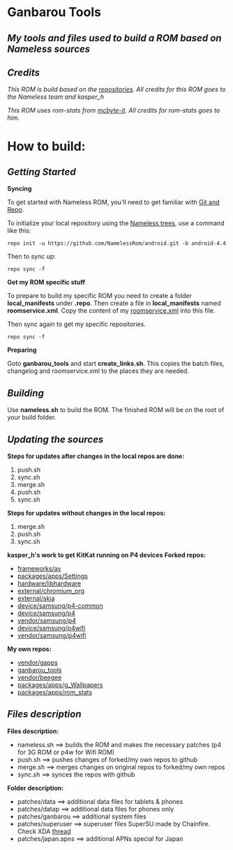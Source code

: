 Ganbarou Tools
======================================================================================================
*My tools and files used to build a ROM based on Nameless sources*
------------------------------------------------------------------------------------------------------
*Credits*
------------------------------------------------------------------------------------------------------
_This ROM is build based on the [repositories](https://github.com/NamelessRom). All credits for this ROM goes to the Nameless team and kasper_h_


_This ROM uses rom-stats from [mcbyte-it](https://github.com/mcbyte-it). All credits for rom-stats goes to him._

How to build:
======================================================================================================
*Getting Started*
------------------------------------------------------------------------------------------------------

**Syncing**

To get started with Nameless ROM, you'll need to get
familiar with [Git and Repo](http://source.android.com/download/using-repo).

To initialize your local repository using the [Nameless trees](https://github.com/NamelessRom), use a command like this:

    repo init -u https://github.com/NamelessRom/android.git -b android-4.4

Then to sync up:

    repo sync -f
    
**Get my ROM specific stuff**

To prepare to build my specific ROM you need to create a folder **local_manifests** under **.repo**. Then create a file in **local_manifests** named **roomservice.xml**. Copy the content of my [roomservice.xml](https://github.com/beegee-tokyo/ganbarou_tools/blob/nameless/tools/roomservice.xml) into this file.

Then sync again to get my specific repositories.

    repo sync -f
    
**Preparing**

Goto **ganbarou_tools** and start **create_links.sh**. This copies the batch files, changelog and roomservice.xml to the places they are needed.

*Building*
------------------------------------------------------------------------------------------------------

Use **nameless.sh** to build the ROM. The finished ROM will be on the root of your build folder.

*Updating the sources*
------------------------------------------------------------------------------------------------------

**Steps for updates after changes in the local repos are done:**

1. push.sh
2. sync.sh
3. merge.sh
4. push.sh
5. sync.sh

**Steps for updates without changes in the local repos:**

1. merge.sh
2. push.sh
3. sync.sh

**kasper_h's work to get KitKat running on P4 devices**
**Forked repos:**
- [frameworks/av](http://github.com/beegee-tokyo/nameless_android_frameworks_av)
- [packages/apps/Settings](http://github.com/beegee-tokyo/nameless_android_packages_apps_Settings)
- [hardware/libhardware](http://github.com/beegee-tokyo/nameless_android_hardware_libhardware)
- [external/chromium_org](http://github.com/beegee-tokyo/nameless_android_external_chromium_org)
- [external/skia](http://github.com/beegee-tokyo/nameless_android_external_skia)
- [device/samsung/p4-common](http://github.com/beegee-tokyo/android_device_samsung_p4-common)
- [device/samsung/p4](http://github.com/beegee-tokyo/android_device_samsung_p4)
- [vendor/samsung/p4](http://github.com/beegee-tokyo/android_vendor_samsung_p4)
- [device/samsung/p4wifi](http://github.com/beegee-tokyo/android_device_samsung_p4wifi)
- [vendor/samsung/p4wifi](http://github.com/beegee-tokyo/android_vendor_samsung_p4wifi)

**My own repos:**
- [vendor/gapps](http://github.com/beegee-tokyo/vendor_gapps)
- [ganbarou_tools](http://github.com/beegee-tokyo/ganbarou_tools)
- [vendor/beegee](http://github.com/beegee-tokyo/android_vendor_beegee)
- [packages/apps/g_Wallpapers](http://github.com/android_packages_apps_g_Wallpapers)
- [packages/apps/rom_stats](http://github.com/beegee-tokyo/rom_stats)

*Files description*
------------------------------------------------------------------------------------------------------

**Files description:**
- nameless.sh ==> builds the ROM and makes the necessary patches (p4 for 3G ROM or p4w for Wifi ROM)
- push.sh ==> pushes changes of forked/my own repos to github
- merge.sh ==> merges changes on original repos to forked/my own repos
- sync.sh ==> synces the repos with github

**Folder description:**
- patches/data ==> additional data files for tablets & phones
- patches/datap ==> additional data files for phones only
- patches/ganbarou ==> additional system files
- patches/superuser ==> superuser files SuperSU made by Chainfire. Check XDA [thread](http://forum.xda-developers.com/showthread.php?t=1538053)
- patches/japan.apns ==> additional APNs special for Japan

